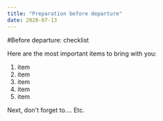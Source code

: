 ```yaml
---
title: "Preparation before departure"
date: 2020-07-13
---
```


#Before departure: checklist

Here are the most important items to bring with you:
1. item
2. item
3. item
4. item
5. item

Next, don't forget to.... Etc.
